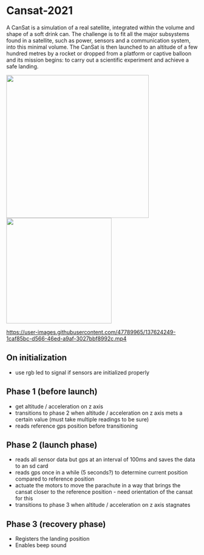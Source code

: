 # Cansat-2021

A CanSat is a simulation of a real satellite, integrated within the volume and shape of a soft drink can. The challenge is to fit all the major subsystems found in a satellite, such as power, sensors and a communication system, into this minimal volume. The CanSat is then launched to an altitude of a few hundred metres by a rocket or dropped from a platform or captive balloon and its mission begins: to carry out a scientific experiment and achieve a safe landing.

<img align="left" src="https://herotech.ro/images/cansat/CansatRender.jpg" width="375">
<img src="https://herotech.ro/images/cansat/image4c.png" width="277">

https://user-images.githubusercontent.com/47789965/137624249-1caf85bc-d566-46ed-a9af-3027bbf8992c.mp4


## On initialization
- use rgb led to signal if sensors are initialized properly


## Phase 1 (before launch)
- get altitude / acceleration on z axis
- transitions to phase 2 when altitude / acceleration on z axis mets a certain value (must take multiple readings to be sure)
- reads reference gps position before transitioning

## Phase 2 (launch phase)
- reads all sensor data but gps at an interval of 100ms and saves the data to an sd card
- reads gps once in a while (5 seconds?) to determine current position compared to reference position
- actuate the motors to move the parachute in a way that brings the cansat closer to the reference position - need orientation of the cansat for this
- transitions to phase 3 when altitude / acceleration on z axis stagnates

## Phase 3 (recovery phase)
- Registers the landing position
- Enables beep sound


